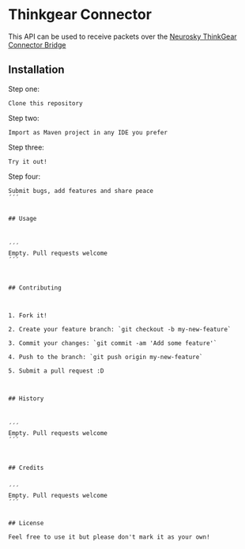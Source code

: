 # Thinkgear Connector



This API can be used to receive packets over the [Neurosky ThinkGear Connector Bridge](http://developer.neurosky.com/docs/doku.php?id=thinkgear_connector_tgc)



## Installation

Step one: 
```
Clone this repository
```
Step two:
```
Import as Maven project in any IDE you prefer
```
Step three:
```
Try it out!
```
Step four:
```
Submit bugs, add features and share peace
´´´


## Usage



´´´
Empty. Pull requests welcome
´´´



## Contributing



1. Fork it!

2. Create your feature branch: `git checkout -b my-new-feature`

3. Commit your changes: `git commit -am 'Add some feature'`

4. Push to the branch: `git push origin my-new-feature`

5. Submit a pull request :D



## History



´´´
Empty. Pull requests welcome
´´´



## Credits


´´´
Empty. Pull requests welcome
´´´


## License

Feel free to use it but please don't mark it as your own!

